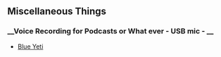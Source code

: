 ## Miscellaneous Things 

### __Voice Recording for Podcasts or What ever - USB mic - __  

* [Blue Yeti](http://www.bluemic.com/yeti/ "Homepage")
